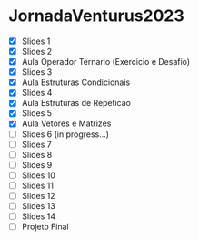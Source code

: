 # JornadaVenturus2023

- [X] Slides 1
- [X] Slides 2
- [X] Aula Operador Ternario (Exercicio e Desafio)
- [X] Slides 3
- [X] Aula Estruturas Condicionais
- [X] Slides 4
- [X] Aula Estruturas de Repeticao
- [X] Slides 5
- [X] Aula Vetores e Matrizes
- [ ] Slides 6 (in progress...)
- [ ] Slides 7
- [ ] Slides 8
- [ ] Slides 9
- [ ] Slides 10
- [ ] Slides 11
- [ ] Slides 12
- [ ] Slides 13
- [ ] Slides 14
- [ ] Projeto Final
